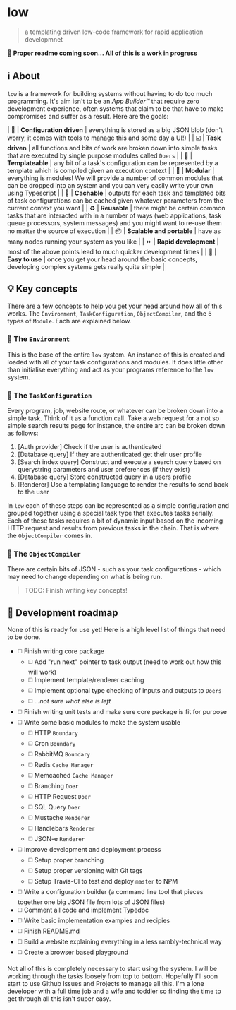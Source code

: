 # low
> a templating driven low-code framework for rapid application developmnet

:construction: **Proper readme coming soon... All of this is a work in progress**

## :information_source: About
`low` is a framework for building systems without having to do too much programming. It's aim isn't to be an _App Builder&trade;_ that require zero development experience, often systems that claim to be that have to make compromises and suffer as a result. Here are the goals:

| :wrench: | **Configuration driven** | everything is stored as a big JSON blob (don't worry, it comes with tools to manage this and some day a UI!) |
| :ballot_box_with_check: | **Task driven** | all functions and bits of work are broken down into simple tasks that are executed by single purpose modules called `Doers` |
| :triangular_ruler: | **Templateable** | any bit of a task's configuration can be represented by a template which is compiled given an execution context |
| :symbols: | **Modular** | everything is modules! We will provide a number of common modules that can be dropped into an system and you can very easily write your own using Typescript |
| :repeat: | **Cachable** | outputs for each task and templated bits of task configurations can be cached given whatever parameters from the current context you want |
| :recycle: | **Reusable** | there might be certain common tasks that are interacted with in a number of ways (web applications, task queue processors, system messages) and you might want to re-use them no matter the source of execution |
| :package: | **Scalable and portable** | have as many nodes running your system as you like |
| :fast_forward: | **Rapid development** | most of the above points lead to much quicker development times |
| :baby_bottle: | **Easy to use** | once you get your head around the basic concepts, developing complex systems gets really quite simple |

## :bulb: Key concepts
There are a few concepts to help you get your head around how all of this works. The `Environment`, `TaskConfiguration`, `ObjectCompiler`, and the 5 types of `Module`. Each are explained below.

### :sunrise_over_mountains: The `Environment`
This is the base of the entire `low` system. An instance of this is created and loaded with all of your task configurations and modules. It does little other than initialise everything and act as your programs reference to the `low` system.

### :memo: The `TaskConfiguration`
Every program, job, website route, or whatever can be broken down into a simple task. Think of it as a function call. Take a web request for a not so simple search results page for instance, the entire arc can be broken down as follows:

1. [Auth provider] Check if the user is authenticated
2. [Database query] If they are authenticated get their user profile
3. [Search index query] Construct and execute a search query based on querystring parameters and user preferences (if they exist)
4. [Database query] Store constructed query in a users profile
5. [Renderer] Use a templating language to render the results to send back to the user

In `low` each of these steps can be represented as a simple configuration and grouped together using a special task type that executes tasks serially. Each of these tasks requires a bit of dynamic input based on the incoming HTTP request and results from previous tasks in the chain. That is where the `ObjectCompiler` comes in.

### :hammer: The `ObjectCompiler`
There are certain bits of JSON - such as your task configurations - which may need to change depending on what is being run.

> TODO: Finish writing key concepts!

## :construction: Development roadmap
None of this is ready for use yet! Here is a high level list of things that need to be done.

* :white_medium_square: Finish writing core package
  * :white_medium_square: Add "run next" pointer to task output (need to work out how this will work)
  * :white_medium_square: Implement template/renderer caching
  * :white_medium_square: Implement optional type checking of inputs and outputs to `Doers`
  * :white_medium_square: _...not sure what else is left_
* :white_medium_square: Finish writing unit tests and make sure core package is fit for purpose
* :white_medium_square: Write some basic modules to make the system usable
  * :white_medium_square: HTTP `Boundary`
  * :white_medium_square: Cron `Boundary`
  * :white_medium_square: RabbitMQ `Boundary`
  * :white_medium_square: Redis `Cache Manager`
  * :white_medium_square: Memcached `Cache Manager`
  * :white_medium_square: Branching `Doer`
  * :white_medium_square: HTTP Request `Doer`
  * :white_medium_square: SQL Query `Doer`
  * :white_medium_square: Mustache `Renderer`
  * :white_medium_square: Handlebars `Renderer`
  * :white_medium_square: JSON-e `Renderer`
* :white_medium_square: Improve development and deployment process
  * :white_medium_square: Setup proper branching
  * :white_medium_square: Setup proper versioning with Git tags
  * :white_medium_square: Setup Travis-CI to test and deploy `master` to NPM
* :white_medium_square: Write a configuration builder (a command line tool that pieces together one big JSON file from lots of JSON files)
* :white_medium_square: Comment all code and implement Typedoc
* :white_medium_square: Write basic implementation examples and recipies
* :white_medium_square: Finish README.md
* :white_medium_square: Build a website explaining everything in a less rambly-technical way
* :white_medium_square: Create a browser based playground

Not all of this is completely necessary to start using the system. I will be working through the tasks loosely from top to bottom. Hopefully I'll soon start to use Github Issues and Projects to manage all this. I'm a lone developer with a full time job and a wife and toddler so finding the time to get through all this isn't super easy.